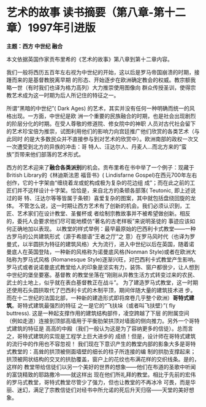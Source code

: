 # 艺术的故事 读书摘要（第八章-第十二章）1997年引进版

**主题：西方 中世纪 融合**

本⽂依据英国作家贡布⾥希的《艺术的故事》第⼋章到第⼗⼆章内容。

我们⼀般将⻄历五百年左右视为中世纪的开始，这以后是罗⻢帝国崩溃的时期，接踵⽽来的是基督教脱离早期
的形态、开始逐步在欧洲确定教会的权威。教宗额我略⼀世（有时我们也译为格⼒⾼列）⼤⼒推崇使⽤图像向
群众传授圣训，使得宗教艺术成为这⼀时期为后⼈所记住的特征之⼀。

所谓“⿊暗的中世纪”( Dark Ages) 的艺术，其实并没有任何⼀种明确⽽统⼀的⻛格出现。⼀⽅⾯，中世纪是欧
洲⼀个重要的⺠族融合的时期，也是社会出现剧烈的阶层分化的时期。在受⼈尊敬的修道院、修⼥院中的神职
⼈员对古代社会留下的艺术珍宝倍为推崇，试图利⽤他们的影响⼒向宫廷推⼴他们欣赏的各类艺术（与此同时
的是⼤多数⺠众并不直接参与到对艺术的欣赏中）。欧洲南部的政权⼀次⼜⼀次遭受到北⽅的异族的冲击：哥
特⼈、汪达尔⼈、丹⻨⼈…⽽北⽅来的“蛮族”⻚带来他们部落的艺术形式。

⻄⽅的艺术迎来了**融合各类派别**的机会。贡布⾥希在书中举了⼀个例⼦：现藏于British Library的《林迪斯法恩
福⾳书》( Lindisfarne Gospel)在⻄元700年左右创作，它的⼗字架由“缠绕着⻰或蛇构成极为复杂的花边组
成”；⽽在此之前的⼯匠们并不这样设计⼗字架。恰恰是，来⾃北⽅的条顿各部落( Teutonic, 即上述说过的哥
特、汪达尔等等皆属于条顿）喜爱复杂的图案，其中就包括盘绕回旋的⻰体。
不管怎么说，这⼀时期让⻄⽅艺术有了创新的机会。我们必须认识到，⼯匠、艺术家们在设计教堂、圣餐杯或
者绘制宗教故事并不被希望做创新。相反的，委托⼈会要求他们尽可能地模仿“著名的古⽼样板”来说明圣徒的
事迹应该如何正确地加以表现。
以教堂的样式举例：最早最原始的巴⻄利卡式教堂——⼀种古罗⻢的公共建筑形式（源于希腊语“王者之厅”之
意）在罗⻢⻛时代（也译为罗曼式，以半圆拱为特征的建筑⻛格）⼤为流⾏，进⼊中世纪以后在英国，随着诺
曼底⼈在英国登陆，⼀种新的⻛格称为诺曼底⻛格(Nonman Style)或者在欧洲⼤陆称为罗⻢式⻛格
(Romanesque Style)逐渐兴旺，对巴⻄利卡式教堂产⽣影响。
罗⻢式或者说诺曼底式教堂给⼈的印象是坚实有⼒，装饰、窗户都很少，让⼈想到中世纪的堡垒要塞。基督教
的教堂坐落在“刚刚从异教⽣活⽅式转变过来的农⺠、武⼠的⼟地上，似乎就在表⽩基督教正在战⽃”。
为了建造罗⻢式教堂，这⼀时期还使⽤⽯头圆拱取代了巴⻄利卡式的⽊制平顶，期间伴随⼤量的建筑技术进
步。
⽽在⼗⼆世纪的法国北部，⼀种新的建造形式即将席卷⼏乎整个欧洲）**哥特式建筑**。哥特式建筑最强烈的特征
之⼀是它的“⻜扶垛（或者叫⻜扶壁）”( fly buttress). 这是⼀种起⽀撑作⽤的建筑结构部件，凌空跨越了下层
的附属空间（例如⾛道）连接到顶部⾼墙⽤于平衡肋架拱顶对墙⾯的侧向推⼒。另外⼀个哥特式建筑的特征是
⾼⾼的中殿（我们⼀般认为这是为了容纳更多的信徒）。总⽽⾔之，哥特式建筑的实现是⼯程学上巨⼤进步的
成绩！但是，设计师在哥特式建筑的流⾏中的作⽤也不容忽视！
我们现在下意识产⽣的教堂内部的影象⼤多是哥特式教堂的：⾼耸的拱顶被侧⾯墙壁的细⻓的柱⼦所连接的编
制的拱肋⽀撑起来；拱顶被⽹状结构的交叉的拱肋覆盖，窗户上的花纹也布满花样的交织线条。是的，这样的
教堂带给信徒们以另⼀个美好的世界的想象——他们在布道的圣歌中听闻的富饶精致的耶路撒冷——就这样出
现在他们所礼拜的教堂。相⽐于先前的宏伟的罗⻢式教堂，哥特式教堂尽管少了强⼒，但也让教堂的不再冰冷
可畏，⽽是华丽、迷幻，满足了宗教信徒们对经书中所允诺的死后升天归宿——天堂的美好想象。

